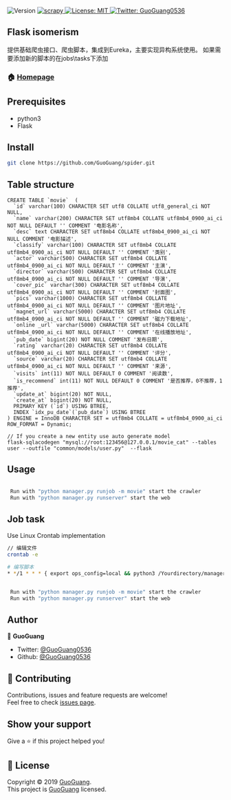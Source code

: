 
<p>
  <img alt="Version" src="https://img.shields.io/badge/version-Python 3.7-blue.svg?cacheSeconds=2592000" />
  <a href="https://github.com/scrapy/scrapy">
    <img alt="scrapy" src="https://img.shields.io/badge/scrapy-success.svg" target="_blank" />
  </a>
  <a href="https://github.com/GuoGuang0536/python_spider/master/LICENSE">
    <img alt="License: MIT" src="https://img.shields.io/badge/License-MIT-yellow.svg" target="_blank" />
  </a>
  <a href="https://twitter.com/GuoGuang">
    <img alt="Twitter: GuoGuang0536" src="https://img.shields.io/twitter/follow/GuoGuang.svg?style=social" target="_blank" />
  </a>
</p>

## Flask isomerism
提供基础爬虫接口、爬虫脚本，集成到Eureka，主要实现异构系统使用。
如果需要添加新的脚本的在jobs\tasks下添加


### 🏠 [Homepage](codeway.fun)

## Prerequisites

- python3
- Flask


## Install

```sh
git clone https://github.com/GuoGuang/spider.git
```

## Table structure
``` 
CREATE TABLE `movie`  (
  `id` varchar(100) CHARACTER SET utf8 COLLATE utf8_general_ci NOT NULL,
  `name` varchar(200) CHARACTER SET utf8mb4 COLLATE utf8mb4_0900_ai_ci NOT NULL DEFAULT '' COMMENT '电影名称',
  `desc` text CHARACTER SET utf8mb4 COLLATE utf8mb4_0900_ai_ci NOT NULL COMMENT '电影描述',
  `classify` varchar(100) CHARACTER SET utf8mb4 COLLATE utf8mb4_0900_ai_ci NOT NULL DEFAULT '' COMMENT '类别',
  `actor` varchar(500) CHARACTER SET utf8mb4 COLLATE utf8mb4_0900_ai_ci NOT NULL DEFAULT '' COMMENT '主演',
  `director` varchar(500) CHARACTER SET utf8mb4 COLLATE utf8mb4_0900_ai_ci NOT NULL DEFAULT '' COMMENT '导演',
  `cover_pic` varchar(300) CHARACTER SET utf8mb4 COLLATE utf8mb4_0900_ai_ci NOT NULL DEFAULT '' COMMENT '封面图',
  `pics` varchar(1000) CHARACTER SET utf8mb4 COLLATE utf8mb4_0900_ai_ci NOT NULL DEFAULT '' COMMENT '图片地址',
  `magnet_url` varchar(5000) CHARACTER SET utf8mb4 COLLATE utf8mb4_0900_ai_ci NOT NULL DEFAULT '' COMMENT '磁力下载地址',
  `online _url` varchar(5000) CHARACTER SET utf8mb4 COLLATE utf8mb4_0900_ai_ci NOT NULL DEFAULT '' COMMENT '在线播放地址',
  `pub_date` bigint(20) NOT NULL COMMENT '发布日期',
  `rating` varchar(20) CHARACTER SET utf8mb4 COLLATE utf8mb4_0900_ai_ci NOT NULL DEFAULT '' COMMENT '评分',
  `source` varchar(20) CHARACTER SET utf8mb4 COLLATE utf8mb4_0900_ai_ci NOT NULL DEFAULT '' COMMENT '来源',
  `visits` int(11) NOT NULL DEFAULT 0 COMMENT '阅读数',
  `is_recommend` int(11) NOT NULL DEFAULT 0 COMMENT '是否推荐，0不推荐，1推荐',
  `update_at` bigint(20) NOT NULL,
  `create_at` bigint(20) NOT NULL,
  PRIMARY KEY (`id`) USING BTREE,
  INDEX `idx_pu_date`(`pub_date`) USING BTREE
) ENGINE = InnoDB CHARACTER SET = utf8mb4 COLLATE = utf8mb4_0900_ai_ci ROW_FORMAT = Dynamic;

// If you create a new entity use auto generate model
flask-sqlacodegen "mysql://root:123456@127.0.0.1/movie_cat" --tables user --outfile "common/models/user.py"  --flask
```

## Usage

```bash

 Run with "python manager.py runjob -m movie" start the crawler
 Run with "python manager.py runserver" start the web
```


## Job task
Use Linux Crontab implementation
```bash
// 编辑文件
crontab -e 

# 编写脚本
* */1 * * * { export ops_config=local && python3 /Yourdirectory/manager.py runjob -m movie }

```




```bash

 Run with "python manager.py runjob -m movie" start the crawler
 Run with "python manager.py runserver" start the web
```

## Author

👤 **GuoGuang**

* Twitter: [@GuoGuang0536](https://twitter.com/GuoGuang0536)
* Github: [@GuoGuang0536](https://github.com/GuoGuang)

## 🤝 Contributing

Contributions, issues and feature requests are welcome!<br />Feel free to check [issues page](https://github.com/GuoGuang0536/python_spider/issues).

## Show your support

Give a ⭐️ if this project helped you!

## 📝 License

Copyright © 2019 [GuoGuang](https://github.com/GuoGuang).<br />
This project is [GuoGuang](mit) licensed.
